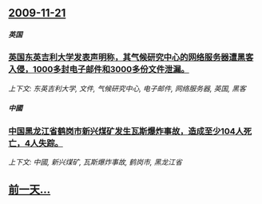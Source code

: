 ## [2009-11-21](/zh/news/2009/11/21/index.md)

##### 英国
### [英国东英吉利大学发表声明称，其气候研究中心的网络服务器遭黑客入侵，1000多封电子邮件和3000多份文件泄漏。](/zh/news/2009/11/21/英国东英吉利大学发表声明称-其气候研究中心的网络服务器遭黑客入侵-1000多封电子邮件和3000多份文件泄漏.md)
_上下文: 东英吉利大学, 文件, 气候研究中心, 电子邮件, 网络服务器, 英国, 黑客_

##### 中國
### [中国黑龙江省鹤岗市新兴煤矿发生瓦斯爆炸事故，造成至少104人死亡，4人失踪。](/zh/news/2009/11/21/中国黑龙江省鹤岗市新兴煤矿发生瓦斯爆炸事故-造成至少104人死亡-4人失踪.md)
_上下文: 中國, 新兴煤矿, 瓦斯爆炸事故, 鹤岗市, 黑龙江省_

## [前一天...](/zh/news/2009/11/20/index.md)

